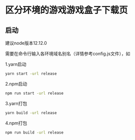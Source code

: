 # 区分环境的游戏游戏盒子下载页
## 启动
建议node版本12.12.0

需要在命令行输入各环境域名别名（详情参考config.js文件），如  

1.yarn启动
```bash
yarn start -url release
```
2.npm启动
```bash
npm run start -url release
```
3.yarn打包
```bash
yarn build -url release
```
4.npm打包
```bash
npm run build -url release
```
